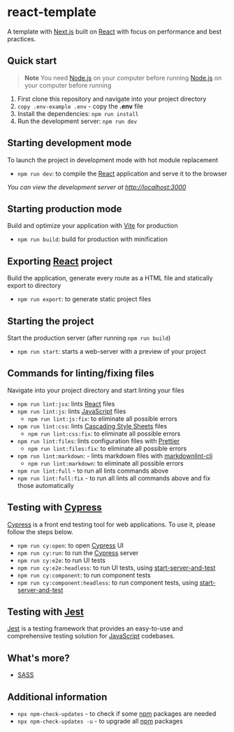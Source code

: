 # react-template

A template with [Next.js](https://nextjs.org) built on [React](https://reactjs.org) with focus on performance and best practices.

## Quick start

> **Note**
> You need [Node.js](https://github.com/nodejs) on your computer before running [Node.js](https://github.com/nodejs) on your computer before running

1. First clone this repository and navigate into your project directory
2. `copy .env-example .env` - copy the **.env** file
3. Install the dependencies: `npm run install`
4. Run the development server: `npm run dev`

## Starting development mode

To launch the project in development mode with hot module replacement

- `npm run dev`: to compile the [React](https://reactjs.org) application and serve it to the
  browser

_You can view the development server at <http://localhost:3000>_

## Starting production mode

Build and optimize your application with [Vite](https://github.com/vitejs/vite) for production

- `npm run build`: build for production with minification

## Exporting [React](https://reactjs.org) project

Build the application, generate every route as a HTML file and statically export to directory

- `npm run export`: to generate static project files

## Starting the project

Start the production server (after running `npm run build`)

- `npm run start`: starts a web-server with a preview of your project

## Commands for linting/fixing files

Navigate into your project directory and start linting your files

- `npm run lint:jsx`: lints [React](https://reactjs.org/docs/introducing-jsx.html) files
- `npm run lint:js`: lints [JavaScript](https://www.javascript.com) files
  - `npm run lint:js:fix`: to eliminate all possible errors
- `npm run lint:css`: lints [Cascading Style Sheets](https://developer.mozilla.org/en-US/docs/Web/CSS) files
  - `npm run lint:css:fix`: to eliminate all possible errors
- `npm run lint:files`: lints configuration files with [Prettier](https://github.com/prettier/prettier)
  - `npm run lint:files:fix`: to eliminate all possible errors
- `npm run lint:markdown`: - lints markdown files with [markdownlint-cli](https://www.npmjs.com/package/markdownlint-cli)
  - `npm run lint:markdown`: to eliminate all possible errors
- `npm run lint:full` - to run all lints commands above
- `npm run lint:full:fix` - to run all lints all commands above and fix those automatically

## Testing with [Cypress](https://cypress.io)

[Cypress](https://cypress.io) is a front end testing tool for web applications. To use it, please follow the steps below.

- `npm run cy:open`: to open [Cypress](https://cypress.io) UI
- `npm run cy:run`: to run the [Cypress](https://cypress.io) server
- `npm run cy:e2e`: to run UI tests
- `npm run cy:e2e:headless`: to run UI tests, using [start-server-and-test](https://github.com/bahmutov/start-server-and-test)
- `npm run cy:component`: to run component tests
- `npm run cy:component:headless`: to run component tests, using [start-server-and-test](https://github.com/bahmutov/start-server-and-test)

## Testing with [Jest](https://jestjs.io)

[Jest](https://jestjs.io) is a testing framework that provides an easy-to-use and comprehensive testing solution for [JavaScript](https://www.javascript.com) codebases.

## What's more?

- [SASS](https://sass-lang.com)

## Additional information

- `npx npm-check-updates` - to check if some [npm](https://www.npmjs.com) packages are needed
- `npx npm-check-updates -u` - to upgrade all [npm](https://www.npmjs.com) packages
